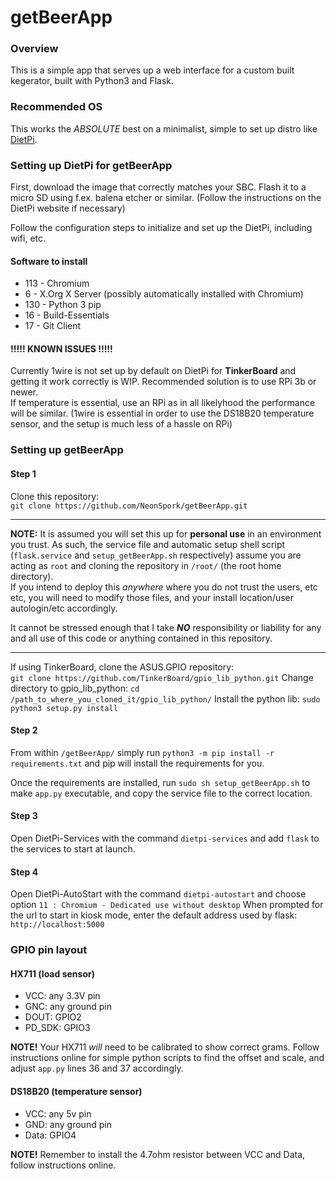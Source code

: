 # getBeerApp

### Overview

This is a simple app that serves up a web interface for a custom built kegerator, built with Python3 and Flask.

### Recommended OS

This works the _ABSOLUTE_ best on a minimalist, simple to set up distro like [DietPi](https://dietpi.com).

### Setting up DietPi for getBeerApp

First, download the image that correctly matches your SBC. Flash it to a micro SD using f.ex. balena etcher or similar. (Follow the instructions on the DietPi website if necessary)  

Follow the configuration steps to initialize and set up the DietPi, including wifi, etc.

#### Software to install
* 113 - Chromium
* 6 - X.Org X Server (possibly automatically installed with Chromium)
* 130 - Python 3 pip
* 16 - Build-Essentials
* 17 - Git Client

#### !!!!! KNOWN ISSUES !!!!!
Currently 1wire is not set up by default on DietPi for **TinkerBoard** and getting it work correctly is WIP. Recommended solution is to use RPi 3b or newer.  
If temperature is essential, use an RPi as in all likelyhood the performance will be similar. (1wire is essential in order to use the DS18B20 temperature sensor, and the setup is much less of a hassle on RPi)

### Setting up getBeerApp
#### Step 1

Clone this repository:  
`git clone https://github.com/NeonSpork/getBeerApp.git`

---
**NOTE:** It is assumed you will set this up for **personal use** in an environment you trust. As such, the service file and automatic setup shell script (`flask.service` and `setup_getBeerApp.sh` respectively) assume you are acting as `root` and cloning the repository in `/root/` (the root home directory).  
If you intend to deploy this _anywhere_ where you do not trust the users, etc etc, you will need to modify those files, and your install location/user autologin/etc accordingly.  

It cannot be stressed enough that I take **_NO_** responsibility or liability for any and all use of this code or anything contained in this repository.

---

If using TinkerBoard, clone the ASUS.GPIO repository:  
`git clone https://github.com/TinkerBoard/gpio_lib_python.git`
Change directory to gpio_lib_python:
`cd /path_to_where_you_cloned_it/gpio_lib_python/`
Install the python lib:
`sudo python3 setup.py install`


#### Step 2
From within `/getBeerApp/` simply run `python3 -m pip install -r requirements.txt` and pip will install the requirements for you.  

Once the requirements are installed, run `sudo sh setup_getBeerApp.sh` to make `app.py` executable, and copy the service file to the correct location.

#### Step 3
Open DietPi-Services with the command `dietpi-services` and add `flask` to the services to start at launch.

#### Step 4
Open DietPi-AutoStart with the command `dietpi-autostart` and choose option `11 : Chromium - Dedicated use without desktop`
When prompted for the url to start in kiosk mode, enter the default address used by flask: `http://localhost:5000`


### GPIO pin layout
#### HX711 (load sensor)
* VCC: any 3.3V pin
* GNC: any ground pin
* DOUT: GPIO2
* PD_SDK: GPIO3

**NOTE!** Your HX711 _will_ need to be calibrated to show correct grams. Follow instructions online for simple python scripts to find the offset and scale, and adjust `app.py` lines 36 and 37 accordingly.

#### DS18B20 (temperature sensor)
* VCC: any 5v pin
* GND: any ground pin
* Data: GPIO4

**NOTE!** Remember to install the 4.7ohm resistor between VCC and Data, follow instructions online.